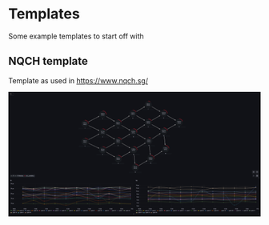 # Templates

Some example templates to start off with

## NQCH template

Template as used in https://www.nqch.sg/

![NQCH template](templates/nqch_template.png?raw=true "NQCH template")